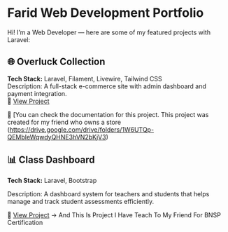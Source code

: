 # Farid Web Development Portfolio

Hi! I’m a Web Developer  — here are some of my featured projects with Laravel:

## 🌐 Overluck Collection
**Tech Stack:** Laravel, Filament, Livewire, Tailwind CSS  
Description: A full-stack e-commerce site with admin dashboard and payment integration.  
🔗 [View Project](https://github.com/Xyra0a/OverluckCollection)

🔗 [You can check the documentation for this project. This project was created for my friend who owns a store (https://drive.google.com/drive/folders/1W6UTQp-QEMbIeWqwdyQHNE3hVN2bKjV3)

## 📊 Class Dashboard
**Tech Stack:** Laravel, Bootstrap

Description: A dashboard system for teachers and students that helps manage and track student assessments efficiently.

🔗 [View Project](https://github.com/Xyra0a/LSP_SMK_2024/tree/main/LSP_9_2) -> And This Is Project I Have Teach To My Friend For BNSP Certification

